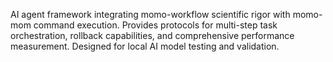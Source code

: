 AI agent framework integrating momo-workflow scientific rigor with momo-mom command execution. Provides protocols for multi-step task orchestration, rollback capabilities, and comprehensive performance measurement. Designed for local AI model testing and validation.